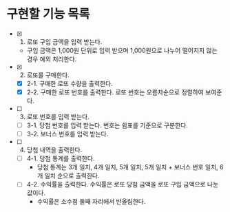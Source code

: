 # 구현할 기능 목록
- [x] 1. 로또 구입 금액을 입력 받는다.
  - 구입 금액은 1,000원 단위로 입력 받으며 1,000원으로 나누어 떨어지지 않는 경우 예외 처리한다.
- [x] 2. 로또를 구매한다.
  - [x] 2-1. 구매한 로또 수량을 출력한다.
  - [x] 2-2. 구매한 로또 번호를 출력한다. 로또 번호는 오름차순으로 정렬하여 보여준다.
- [ ] 3. 로또 번호를 입력 받는다.
  - [ ] 3-1. 당첨 번호를 입력 받는다. 번호는 쉼표를 기준으로 구분한다.
  - [ ] 3-2. 보너스 번호를 입력 받는다.
- [ ] 4. 당첨 내역을 출력한다.
  - [ ] 4-1. 당첨 통계를 출력한다.
    - 당첨 통계는 3개 일치, 4개 일치, 5개 일치, 5개 일치 + 보너스 번호 일치, 6개 일치 순으로 출력한다. 
  - [ ] 4-2. 수익률을 출력한다. 수익률은 로또 당첨 금액을 로또 구입 금액으로 나눈 값이다.
    - 수익률은 소수점 둘째 자리에서 반올림한다.